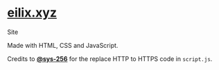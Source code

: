 # [eilix.xyz](https://eilix.xyz)
Site

Made with HTML, CSS and JavaScript. 

Credits to [**@sys-256**](https://github.com/sys-256) for the replace HTTP to HTTPS code in `script.js`.
